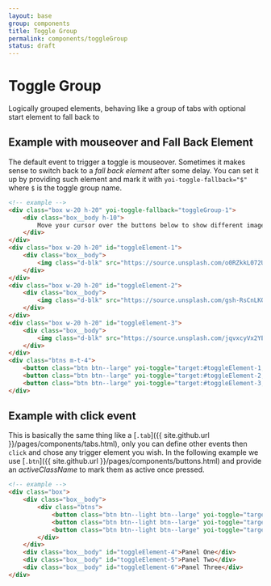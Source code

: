 ```yaml
---
layout: base
group: components
title: Toggle Group
permalink: components/toggleGroup
status: draft
---
```


# Toggle Group

<p class="intro">Logically grouped elements, behaving like a group of tabs with optional start element to fall back to</p>

## Example with mouseover and Fall Back Element

The default event to trigger a toggle is mouseover. Sometimes it makes sense to switch back to a *fall back element* after some delay. You can set it up by providing such element and mark it with `yoi-toggle-fallback="$"` where `$` is the toggle group name.

```html
<!-- example -->
<div class="box w-20 h-20" yoi-toggle-fallback="toggleGroup-1">
    <div class="box__body h-10">
        Move your cursor over the buttons below to show different images.
    </div>
</div>
<div class="box w-20 h-20" id="toggleElement-1">
    <div class="box__body">
        <img class="d-blk" src="https://source.unsplash.com/o0RZkkL072U/180x180" />
    </div>
</div>
<div class="box w-20 h-20" id="toggleElement-2">
    <div class="box__body">
        <img class="d-blk" src="https://source.unsplash.com/gsh-RsCnLKQ/180x180" />
    </div>
</div>
<div class="box w-20 h-20" id="toggleElement-3">
    <div class="box__body">
        <img class="d-blk" src="https://source.unsplash.com/jqvxcyVx2YE/180x180" />
    </div>
</div>
<div class="btns m-t-4">
    <button class="btn btn--large" yoi-toggle="target:#toggleElement-1; group:toggleGroup-1;">1</button>
    <button class="btn btn--large" yoi-toggle="target:#toggleElement-2; group:toggleGroup-1;">2</button>
    <button class="btn btn--large" yoi-toggle="target:#toggleElement-3; group:toggleGroup-1;">3</button>
</div>
```

## Example with click event

This is basically the same thing like a [`.tab`]({{ site.github.url }}/pages/components/tabs.html), only you can define other events then `click` and chose any trigger element you wish. In the following example we use [`.btn`]({{ site.github.url }}/pages/components/buttons.html) and provide an *activeClassName* to mark them as active once pressed.

```html
<!-- example -->
<div class="box">
    <div class="box__body">
        <div class="btns">
            <button class="btn btn--light btn--large" yoi-toggle="target:#toggleElement-4; group:toggleGroup-2; event:click; activeClassName:is--active;">Panel One</button>
            <button class="btn btn--light btn--large" yoi-toggle="target:#toggleElement-5; group:toggleGroup-2; event:click; activeClassName:is--active;">Panel Two</button>
            <button class="btn btn--light btn--large" yoi-toggle="target:#toggleElement-6; group:toggleGroup-2; event:click; activeClassName:is--active;">Panel Three</button>
        </div>
    </div>
    <div class="box__body" id="toggleElement-4">Panel One</div>
    <div class="box__body" id="toggleElement-5">Panel Two</div>
    <div class="box__body" id="toggleElement-6">Panel Three</div>
</div>
```
